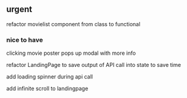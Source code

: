 ## urgent

refactor movielist component from class to functional

### nice to have

clicking movie poster pops up modal with more info

refactor LandingPage to save output of API call into state to save time

add loading spinner during api call

add infinite scroll to landingpage

